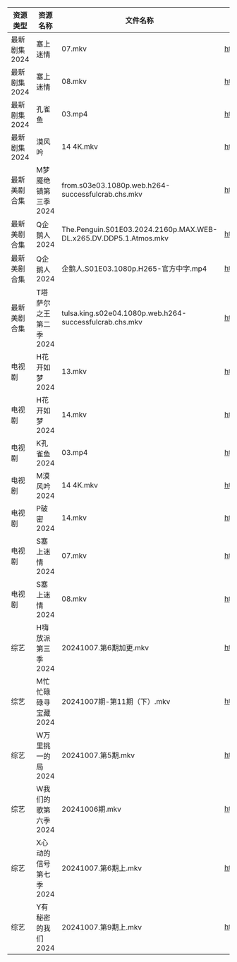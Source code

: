 | 资源类型     | 资源名称          | 文件名称                                                              | 分享链接                                 | 更新时间                |
| -------- | ------------- | ----------------------------------------------------------------- | ------------------------------------ | ------------------- |
| 最新剧集2024 | 塞上迷情          | 07.mkv                                                            | https://www.alipan.com/s/beF8CfGM7kY | 2024-10-07 14:10:53 |
| 最新剧集2024 | 塞上迷情          | 08.mkv                                                            | https://www.alipan.com/s/beF8CfGM7kY | 2024-10-07 14:10:52 |
| 最新剧集2024 | 孔雀鱼           | 03.mp4                                                            | https://www.alipan.com/s/BaYmFqrjqVW | 2024-10-07 00:10:34 |
| 最新剧集2024 | 漠风吟           | 14 4K.mkv                                                         | https://www.alipan.com/s/u72TjQWQM7y | 2024-10-07 18:11:11 |
| 最新美剧合集   | M梦魇绝镇第三季2024  | from.s03e03.1080p.web.h264-successfulcrab.chs.mkv                 | https://www.alipan.com/s/eGcFxGtMg8K | 2024-10-07 08:06:02 |
| 最新美剧合集   | Q企鹅人2024      | The.Penguin.S01E03.2024.2160p.MAX.WEB-DL.x265.DV.DDP5.1.Atmos.mkv | https://www.alipan.com/s/vDUaCfprWEZ | 2024-10-07 12:06:24 |
| 最新美剧合集   | Q企鹅人2024      | 企鹅人.S01E03.1080p.H265-官方中字.mp4                                    | https://www.alipan.com/s/vDUaCfprWEZ | 2024-10-07 19:06:19 |
| 最新美剧合集   | T塔萨尔之王第二季2024 | tulsa.king.s02e04.1080p.web.h264-successfulcrab.chs.mkv           | https://www.alipan.com/s/wvcFbATbFwX | 2024-10-07 08:06:50 |
| 电视剧      | H花开如梦2024     | 13.mkv                                                            | https://www.alipan.com/s/mD1nnw28NML | 2024-10-07 20:05:48 |
| 电视剧      | H花开如梦2024     | 14.mkv                                                            | https://www.alipan.com/s/mD1nnw28NML | 2024-10-07 20:05:47 |
| 电视剧      | K孔雀鱼2024      | 03.mp4                                                            | https://www.alipan.com/s/9byeekozvmJ | 2024-10-07 00:05:54 |
| 电视剧      | M漠风吟2024      | 14 4K.mkv                                                         | https://www.alipan.com/s/8MApSGaqv51 | 2024-10-07 19:06:04 |
| 电视剧      | P破密2024       | 14.mkv                                                            | https://www.alipan.com/s/uUhL514p4K1 | 2024-10-07 22:06:17 |
| 电视剧      | S塞上迷情2024     | 07.mkv                                                            | https://www.alipan.com/s/hweF2uo2WDH | 2024-10-07 14:06:37 |
| 电视剧      | S塞上迷情2024     | 08.mkv                                                            | https://www.alipan.com/s/hweF2uo2WDH | 2024-10-07 14:06:36 |
| 综艺       | H嗨放派第三季2024   | 20241007.第6期加更.mkv                                                | https://www.alipan.com/s/VRKJ132nbcQ | 2024-10-07 14:07:48 |
| 综艺       | M忙忙碌碌寻宝藏2024  | 20241007期-第11期（下）.mkv                                             | https://www.alipan.com/s/TtfyudAgS8v | 2024-10-07 14:08:19 |
| 综艺       | W万里挑一的局2024   | 20241007.第5期.mkv                                                  | https://www.alipan.com/s/TmY5m6HZ5CP | 2024-10-07 14:09:29 |
| 综艺       | W我们的歌第六季2024  | 20241006期.mkv                                                     | https://www.alipan.com/s/7QHb1Czg7nU | 2024-10-07 08:09:06 |
| 综艺       | X心动的信号第七季2024 | 20241007.第6期上.mkv                                                 | https://www.alipan.com/s/wQqfQxMS8Sx | 2024-10-07 14:09:51 |
| 综艺       | Y有秘密的我们2024   | 20241007.第9期上.mkv                                                 | https://www.alipan.com/s/knSE43DBBa6 | 2024-10-07 14:09:57 |
